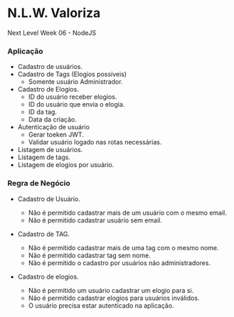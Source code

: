 # N.L.W. Valoriza

Next Level Week 06 - NodeJS

### Aplicação

-   Cadastro de usuários.
-   Cadastro de Tags (Elogios possíveis)
    -   Somente usuário Administrador.
-   Cadastro de Elogios.
    -   ID do usuário receber elogios.
    -   ID do usuário que envia o elogia.
    -   ID da tag.
    -   Data da criação.
-   Autenticação de usuário
    -   Gerar toeken JWT.
    -   Validar usuário logado nas rotas necessárias.
-   Listagem de usuários.
-   Listagem de tags.
-   Listagem de elogios por usuário.

### Regra de Negócio

-   Cadastro de Usuário.

    -   Não é permitido cadastrar mais de um usuário com o mesmo email.
    -   Não é permitido cadastrar usuário sem email.

-   Cadastro de TAG.

    -   Não é permitido cadastrar mais de uma tag com o mesmo nome.
    -   Não é permitido cadastrar tag sem nome.
    -   Não é permitido o cadastro por usuários não administradores.

-   Cadastro de elogios.
    -   Não é permitido um usuário cadastrar um elogio para si.
    -   Não é permitido cadastrar elogios para usuários inválidos.
    -   O usuário precisa estar autenticado na aplicação.
